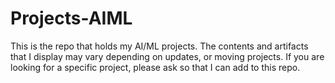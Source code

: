 # Projects-AIML
This is the repo that holds my AI/ML projects. The contents and artifacts that I display may vary depending on updates, or moving projects. If you are looking for a specific project, please ask so that I can add to this repo. 

